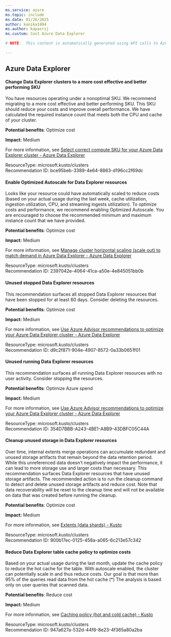 ```yaml
---
ms.service: azure
ms.topic: include
ms.date: 01/26/2025
author: kanika1894
ms.author: kapasrij
ms.custom: Cost Azure Data Explorer
  
# NOTE:  This content is automatically generated using API calls to Azure. Any edits made on these files will be overwritten in the next run of the script. 
  
---
```

  
## Azure Data Explorer  
  
<!--bce95beb-3389-4e64-8863-d196cc2f69dc_begin-->

#### Change Data Explorer clusters to a more cost effective and better performing SKU  
  
You have resources operating under a nonoptimal SKU. We recommend migrating to a more cost effective and better performing SKU. This SKU should reduce your costs and improve overall performance. We have calculated the required instance count that meets both the CPU and cache of your cluster.  
  
**Potential benefits**: Optimize cost  

**Impact:** Medium
  
For more information, see [Select correct compute SKU for your Azure Data Explorer cluster - Azure Data Explorer ](https://aka.ms/clusterChooseSku)  

ResourceType: microsoft.kusto/clusters  
Recommendation ID: bce95beb-3389-4e64-8863-d196cc2f69dc  


<!--bce95beb-3389-4e64-8863-d196cc2f69dc_end-->

<!--2397042e-4064-41ca-a50e-4e845051bb0b_begin-->

#### Enable Optimized Autoscale for Data Explorer resources  
  
Looks like your resource could have automatically scaled to reduce costs (based on your actual usage during the last week, cache utilization, ingestion utilization, CPU, and streaming ingests utilization). To optimize costs and performance, we recommend enabling Optimized Autoscale. You are encouraged to choose the recommended minimum and maximum instance count that we have provided.  
  
**Potential benefits**: Optimize cost  

**Impact:** Medium
  
For more information, see [Manage cluster horizontal scaling (scale out) to match demand in Azure Data Explorer - Azure Data Explorer ](https://aka.ms/adxoptimizedautoscale)  

ResourceType: microsoft.kusto/clusters  
Recommendation ID: 2397042e-4064-41ca-a50e-4e845051bb0b  


<!--2397042e-4064-41ca-a50e-4e845051bb0b_end-->

<!--d9c2f871-904e-4907-8572-0a33b0651f01_begin-->

#### Unused stopped Data Explorer resources  
  
This recommendation surfaces all stopped Data Explorer resources that have been stopped for at least 60 days. Consider deleting the resources.  
  
**Potential benefits**: Optimize cost  

**Impact:** Medium
  
For more information, see [Use Azure Advisor recommendations to optimize your Azure Data Explorer cluster - Azure Data Explorer ](https://aka.ms/adxunusedstoppedcluster)  

ResourceType: microsoft.kusto/clusters  
Recommendation ID: d9c2f871-904e-4907-8572-0a33b0651f01  


<!--d9c2f871-904e-4907-8572-0a33b0651f01_end-->

<!--354D7BBB-A243-4BE1-A8B9-43DBFC05C44A_begin-->

#### Unused running Data Explorer resources  
  
This recommendation surfaces all running Data Explorer resources with no user activity. Consider stopping the resources.  
  
**Potential benefits**: Optimize Azure spend  

**Impact:** Medium
  
For more information, see [Use Azure Advisor recommendations to optimize your Azure Data Explorer cluster - Azure Data Explorer ](/azure/data-explorer/azure-advisor#azure-data-explorer-unused-cluster)  

ResourceType: microsoft.kusto/clusters  
Recommendation ID: 354D7BBB-A243-4BE1-A8B9-43DBFC05C44A  


<!--354D7BBB-A243-4BE1-A8B9-43DBFC05C44A_end-->

<!--900b17ec-0125-458a-a065-6c213e57c342_begin-->

#### Cleanup unused storage in Data Explorer resources  
  
Over time, internal extents merge operations can accumulate redundant and unused storage artifacts that remain beyond the data retention period. While this unreferenced data doesn’t negatively impact the performance, it can lead to more storage use and larger costs than necessary. This recommendation surfaces Data Explorer resources that have unused storage artifacts. The recommended action is to run the cleanup command to detect and delete unused storage artifacts and reduce cost. Note that data recoverability will be reset to the cleanup time and will not be available on data that was created before running the cleanup.  
  
**Potential benefits**: Optimize cost  

**Impact:** Medium
  
For more information, see [Extents (data shards) - Kusto ](https://aka.ms/adxcleanextentcontainers)  

ResourceType: microsoft.kusto/clusters  
Recommendation ID: 900b17ec-0125-458a-a065-6c213e57c342  


<!--900b17ec-0125-458a-a065-6c213e57c342_end-->

<!--947a627a-532d-44f8-8e23-4f365a80a2ba_begin-->

#### Reduce Data Explorer table cache policy to optimize costs  
  
Based on your actual usage during the last month, update the cache policy to reduce the hot cache for the table. With autoscale enabled, the cluster can potentially scale in and thus reduce costs. Our goal is that more than 95% of the queries read data from the hot cache (*) The analysis is based only on user queries that scanned data.  
  
**Potential benefits**: Reduce cost  

**Impact:** Medium
  
For more information, see [Caching policy (hot and cold cache) - Kusto ](https://aka.ms/adxcachepolicy)  

ResourceType: microsoft.kusto/clusters  
Recommendation ID: 947a627a-532d-44f8-8e23-4f365a80a2ba  


<!--947a627a-532d-44f8-8e23-4f365a80a2ba_end-->

<!--articleBody-->
